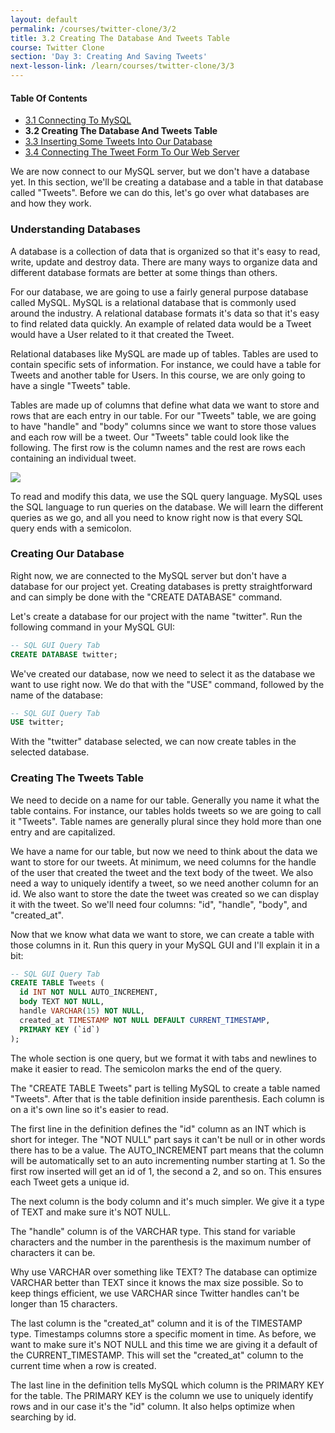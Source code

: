 ```yaml
---
layout: default
permalink: /courses/twitter-clone/3/2
title: 3.2 Creating The Database And Tweets Table
course: Twitter Clone
section: 'Day 3: Creating And Saving Tweets'
next-lesson-link: /learn/courses/twitter-clone/3/3
---
```


#### Table Of Contents

- [3.1 Connecting To MySQL](/learn/courses/twitter-clone/3/1)
- **3.2 Creating The Database And Tweets Table**
- [3.3 Inserting Some Tweets Into Our Database](/learn/courses/twitter-clone/3/3)
- [3.4 Connecting The Tweet Form To Our Web Server](/learn/courses/twitter-clone/3/4)

We are now connect to our MySQL server, but we don't have a database yet.  In this section, we'll be creating a database and a table in that database called "Tweets".  Before we can do this, let's go over what databases are and how they work.

### Understanding Databases

A database is a collection of data that is organized so that it's easy to read, write, update and destroy data.  There are many ways to organize data and different database formats are better at some things than others.

For our database, we are going to use a fairly general purpose database called MySQL.  MySQL is a relational database that is commonly used around the industry.  A relational database formats it's data so that it's easy to find related data quickly.  An example of related data would be a Tweet would have a User related to it that created the Tweet.

Relational databases like MySQL are made up of tables.  Tables are used to contain specific sets of information.  For instance, we could have a table for Tweets and another table for Users.  In this course, we are only going to have a single "Tweets" table.

Tables are made up of columns that define what data we want to store and rows that are each entry in our table.  For our "Tweets" table, we are going to have "handle" and "body" columns since we want to store those values and each row will be a tweet.  Our "Tweets" table could look like the following.  The first row is the column names and the rest are rows each containing an individual tweet.

![](https://s3.amazonaws.com/spark-school/courses/twitter-clone/3/tweets-table-example.png)

To read and modify this data, we use the SQL query language.  MySQL uses the SQL language to run queries on the database.  We will learn the different queries as we go, and all you need to know right now is that every SQL query ends with a semicolon.

### Creating Our Database

Right now, we are connected to the MySQL server but don't have a database for our project yet.  Creating databases is pretty straightforward and can simply be done with the "CREATE DATABASE" command.

Let's create a database for our project with the name "twitter".  Run the following command in your MySQL GUI:

```sql
-- SQL GUI Query Tab
CREATE DATABASE twitter;
```

We've created our database, now we need to select it as the database we want to use right now. We do that with the "USE" command, followed by the name of the database:

```sql
-- SQL GUI Query Tab
USE twitter;
```

With the "twitter" database selected, we can now create tables in the selected database.

### Creating The Tweets Table

We need to decide on a name for our table.  Generally you name it what the table contains.  For instance, our tables holds tweets so we are going to call it "Tweets".  Table names are generally plural since they hold more than one entry and are capitalized.

We have a name for our table, but now we need to think about the data we want to store for our tweets.  At minimum, we need columns for the handle of the user that created the tweet and the text body of the tweet.  We also need a way to uniquely identify a tweet, so we need another column for an id.  We also want to store the date the tweet was created so we can display it with the tweet. So we'll need four columns: "id", "handle", "body", and "created\_at".

Now that we know what data we want to store, we can create a table with those columns in it.  Run this query in your MySQL GUI and  I'll explain it in a bit:

```sql
-- SQL GUI Query Tab
CREATE TABLE Tweets (
  id INT NOT NULL AUTO_INCREMENT,
  body TEXT NOT NULL,
  handle VARCHAR(15) NOT NULL,
  created_at TIMESTAMP NOT NULL DEFAULT CURRENT_TIMESTAMP,
  PRIMARY KEY (`id`)
);
```

The whole section is one query, but we format it with tabs and newlines to make it easier to read.  The semicolon marks the end of the query.

The "CREATE TABLE Tweets" part is telling MySQL to create a table named "Tweets".  After that is the table definition inside parenthesis.  Each column is on a it's own line so it's easier to read.

The first line in the definition defines the "id" column as an INT which is short for integer.  The "NOT NULL" part says it can't be null or in other words there has to be a value.  The AUTO\_INCREMENT part means that the column will be automatically set to an auto incrementing number starting at 1.  So the first row inserted will get an id of 1, the second a 2, and so on. This ensures each Tweet gets a unique id.

The next column is the body column and it's much simpler.  We give it a type of TEXT and make sure it's NOT NULL.

The "handle" column is of the VARCHAR type.  This stand for variable characters and the number in the parenthesis is the maximum number of characters it can be.

Why use VARCHAR over something like TEXT?  The database can optimize VARCHAR better than TEXT since it knows the max size possible.  So to keep things efficient, we use VARCHAR since Twitter handles can't be longer than 15 characters.

The last column is the "created\_at" column and it is of the TIMESTAMP type.  Timestamps columns store a specific moment in time. As before, we want to make sure it's NOT NULL and this time we are giving it a default of the CURRENT\_TIMESTAMP.  This will set the "created\_at" column to the current time when a row is created.

The last line in the definition tells MySQL which column is the PRIMARY KEY for the table.  The PRIMARY KEY is the column we use to uniquely identify rows and in our case it's the "id" column.  It also helps optimize when searching by id.
